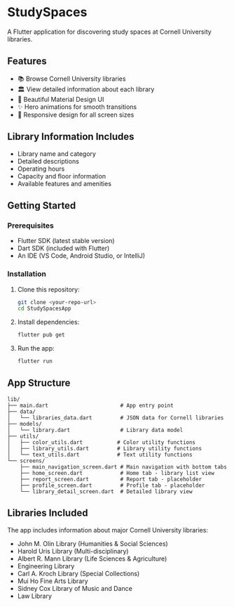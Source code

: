 # StudySpaces

A Flutter application for discovering study spaces at Cornell University libraries.

## Features

- 📚 Browse Cornell University libraries
- 🏛️ View detailed information about each library
- 🎨 Beautiful Material Design UI
- ✨ Hero animations for smooth transitions
- 📱 Responsive design for all screen sizes

## Library Information Includes

- Library name and category
- Detailed descriptions
- Operating hours
- Capacity and floor information
- Available features and amenities

## Getting Started

### Prerequisites

- Flutter SDK (latest stable version)
- Dart SDK (included with Flutter)
- An IDE (VS Code, Android Studio, or IntelliJ)

### Installation

1. Clone this repository:
   ```bash
   git clone <your-repo-url>
   cd StudySpacesApp
   ```

2. Install dependencies:
   ```bash
   flutter pub get
   ```

3. Run the app:
   ```bash
   flutter run
   ```

## App Structure

```
lib/
├── main.dart                       # App entry point
├── data/
│   └── libraries_data.dart         # JSON data for Cornell libraries
├── models/
│   └── library.dart                # Library data model
├── utils/
│   ├── color_utils.dart           # Color utility functions
│   ├── library_utils.dart         # Library utility functions
│   └── text_utils.dart            # Text utility functions
└── screens/
    ├── main_navigation_screen.dart # Main navigation with bottom tabs
    ├── home_screen.dart            # Home tab - library list view
    ├── report_screen.dart          # Report tab - placeholder
    ├── profile_screen.dart         # Profile tab - placeholder
    └── library_detail_screen.dart  # Detailed library view
```

## Libraries Included

The app includes information about major Cornell University libraries:

- John M. Olin Library (Humanities & Social Sciences)
- Harold Uris Library (Multi-disciplinary)
- Albert R. Mann Library (Life Sciences & Agriculture)
- Engineering Library
- Carl A. Kroch Library (Special Collections)
- Mui Ho Fine Arts Library
- Sidney Cox Library of Music and Dance
- Law Library
